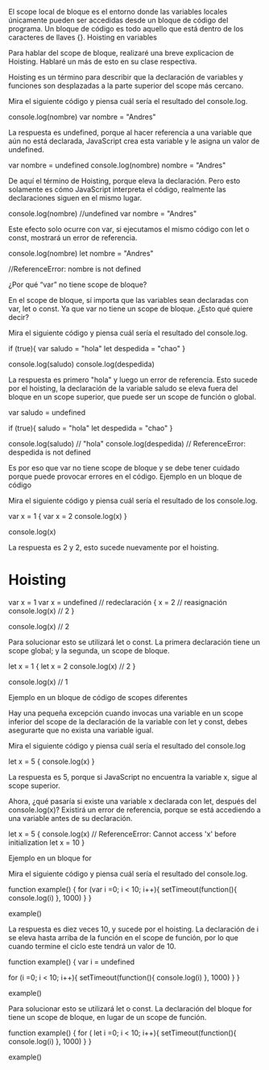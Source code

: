 El scope local de bloque es el entorno donde las variables locales únicamente pueden ser accedidas desde un bloque de código del programa. Un bloque de código es todo aquello que está dentro de los caracteres de llaves {}.
Hoisting en variables

Para hablar del scope de bloque, realizaré una breve explicacion de Hoisting. Hablaré un más de esto en su clase respectiva.

Hoisting es un término para describir que la declaración de variables y funciones son desplazadas a la parte superior del scope más cercano.

Mira el siguiente código y piensa cuál sería el resultado del console.log.

console.log(nombre)
var nombre = "Andres"

La respuesta es undefined, porque al hacer referencia a una variable que aún no está declarada, JavaScript crea esta variable y le asigna un valor de undefined.

var nombre = undefined
console.log(nombre)
nombre = "Andres"

De aquí el término de Hoisting, porque eleva la declaración. Pero esto solamente es cómo JavaScript interpreta el código, realmente las declaraciones siguen en el mismo lugar.

console.log(nombre) //undefined
var nombre = "Andres"

Este efecto solo ocurre con var, si ejecutamos el mismo código con let o const, mostrará un error de referencia.

console.log(nombre)
let nombre = "Andres"

//ReferenceError: nombre is not defined

¿Por qué “var” no tiene scope de bloque?

En el scope de bloque, sí importa que las variables sean declaradas con var, let o const. Ya que var no tiene un scope de bloque. ¿Esto qué quiere decir?

Mira el siguiente código y piensa cuál sería el resultado del console.log.

if (true){
  var saludo = "hola"
  let despedida = "chao"
}

console.log(saludo)
console.log(despedida)

La respuesta es primero "hola" y luego un error de referencia. Esto sucede por el hoisting, la declaración de la variable saludo se eleva fuera del bloque en un scope superior, que puede ser un scope de función o global.

var saludo = undefined

if (true){
  saludo = "hola"
  let despedida = "chao"
}

console.log(saludo)
// "hola"
console.log(despedida) 
// ReferenceError: despedida is not defined

Es por eso que var no tiene scope de bloque y se debe tener cuidado porque puede provocar errores en el código.
Ejemplo en un bloque de código

Mira el siguiente código y piensa cuál sería el resultado de los console.log.

var x = 1
{
  var x = 2
  console.log(x)
}

console.log(x)

La respuesta es 2 y 2, esto sucede nuevamente por el hoisting.

# Hoisting
var x = 1
var x = undefined // redeclaración
{
  x = 2 // reasignación
  console.log(x)  // 2
}

console.log(x) // 2

Para solucionar esto se utilizará let o const. La primera declaración tiene un scope global; y la segunda, un scope de bloque.

let x = 1
{
  let x = 2
  console.log(x) // 2
}

console.log(x) // 1

Ejemplo en un bloque de código de scopes diferentes

Hay una pequeña excepción cuando invocas una variable en un scope inferior del scope de la declaración de la variable con let y const, debes asegurarte que no exista una variable igual.

Mira el siguiente código y piensa cuál sería el resultado del console.log

let x = 5
{
  console.log(x) 
}

La respuesta es 5, porque si JavaScript no encuentra la variable x, sigue al scope superior.

Ahora, ¿qué pasaría si existe una variable x declarada con let, después del console.log(x)? Existirá un error de referencia, porque se está accediendo a una variable antes de su declaración.

let x = 5
{
  console.log(x) // ReferenceError: Cannot access 'x' before initialization
  let x = 10 
}

Ejemplo en un bloque for

Mira el siguiente código y piensa cuál sería el resultado del console.log.

function example() {
  for (var i =0; i < 10; i++){
    setTimeout(function(){
      console.log(i)
    }, 1000)
  }
}

example()

La respuesta es diez veces 10, y sucede por el hoisting. La declaración de i se eleva hasta arriba de la función en el scope de función, por lo que cuando termine el ciclo este tendrá un valor de 10.

function example() {
 var i = undefined 

  for (i =0; i < 10; i++){
    setTimeout(function(){
      console.log(i)
    }, 1000)
  }
}

example()

Para solucionar esto se utilizará let o const. La declaración del bloque for tiene un scope de bloque, en lugar de un scope de función.

function example() {
  for ( let i =0; i < 10; i++){
    setTimeout(function(){
      console.log(i)
    }, 1000)
  }
}

example()
